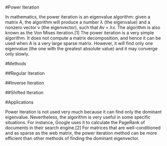 #Power Iteration

In mathematics, the power iteration is an eigenvalue algorithm: given a matrix A, the algorithm will produce a number λ (the eigenvalue) and a nonzero vector v (the eigenvector), such that Av = λv. The algorithm is also known as the Von Mises iteration.[1]
The power iteration is a very simple algorithm. It does not compute a matrix decomposition, and hence it can be used when A is a very large sparse matrix. However, it will find only one eigenvalue (the one with the greatest absolute value) and it may converge only slowly.

#Methods

##Regular Iteration

##Inverse Iteration

##Shifted Iteration

#Applications

Power iteration is not used very much because it can find only the dominant eigenvalue. Nevertheless, the algorithm is very useful in some specific situations. For instance, Google uses it to calculate the PageRank of documents in their search engine.[2] For matrices that are well-conditioned and as sparse as the web matrix, the power iteration method can be more efficient than other methods of finding the dominant eigenvector.

